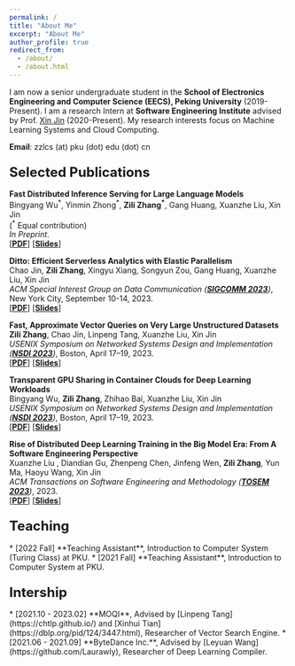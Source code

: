 ```yaml
---
permalink: /
title: "About Me"
excerpt: "About Me"
author_profile: true
redirect_from: 
  - /about/
  - /about.html
---
```

I am now a senior undergraduate student in the **School of Electronics Engineering and Computer Science (EECS), Peking University**
(2019-Present). I am a research Intern at **Software Engineering Institute** advised by
Prof. [Xin Jin](https://xinjin.github.io/) (2020-Present). 
My research interests focus on Machine Learning Systems and Cloud Computing.

**Email**: zzlcs (at) pku (dot) edu (dot) cn

<h3>
<strong><font size="5">Selected Publications</font></strong>
</h3>
<div class="media">
	<div class="media-body">
		<p class="media-heading">
			<strong>Fast Distributed Inference Serving for Large Language Models</strong>
			<br/>Bingyang Wu<sup>*</sup>, Yinmin Zhong<sup>*</sup>, <strong>Zili Zhang<sup>*</sup></strong>, Gang Huang, Xuanzhe Liu, Xin Jin<br/>
			(<sup>*</sup> Equal contribution)<br/>
			<em>In Preprint</em>.<br/>
	[<strong><a href="">PDF</a></strong>] [<strong><a href="">Slides</a></strong>]
		</p >
	</div>
</div>
<div class="media">
	<div class="media-body">
		<p class="media-heading">
			<strong>Ditto: Efficient Serverless Analytics with Elastic Parallelism</strong>
			<br/>Chao Jin, <strong>Zili Zhang</strong>, Xingyu Xiang, Songyun Zou, Gang Huang, Xuanzhe Liu, Xin Jin<br/>
			<em>ACM Special Interest Group on Data Communication (<strong><a href="https://conferences.sigcomm.org/sigcomm/2023/">SIGCOMM 2023</a></strong>)</em>, New York City, September 10-14, 2023.<br/>
	[<strong><a href="">PDF</a></strong>] [<strong><a href="">Slides</a></strong>]
		</p >
	</div>
</div>
<div class="media">
	<div class="media-body">
		<p class="media-heading">
			<strong>Fast, Approximate Vector Queries on Very Large Unstructured Datasets</strong>
			<br/><strong>Zili Zhang</strong>, Chao Jin, Linpeng Tang, Xuanzhe Liu, Xin Jin<br/>
			<em>USENIX Symposium on Networked Systems Design and Implementation (<strong><a href="https://www.usenix.org/conference/nsdi23">NSDI 2023</a></strong>)</em>, Boston, April 17–19, 2023.<br/>
	[<strong><a href="https://zilizhang.site//files/nsdi23-zhang-zili.pdf">PDF</a></strong>] [<strong><a href="https://zilizhang.site//files/nsdi23-Auncel.pdf">Slides</a></strong>]
		</p >
	</div>
</div>
<div class="media">
	<div class="media-body">
		<p class="media-heading">
			<strong>Transparent GPU Sharing in Container Clouds for Deep Learning Workloads</strong>
			<br/>Bingyang Wu, <strong>Zili Zhang</strong>, Zhihao Bai, Xuanzhe Liu, Xin Jin<br/>
			<em>USENIX Symposium on Networked Systems Design and Implementation (<strong><a href="https://www.usenix.org/conference/nsdi23">NSDI 2023</a></strong>)</em>, Boston, April 17–19, 2023.<br/>
	[<strong><a href="https://zilizhang.site//files/nsdi23-wu.pdf">PDF</a></strong>] [<strong><a href="https://zilizhang.site//files/NSDI23-TGS-wu.pdf">Slides</a></strong>]
		</p >
	</div>
</div>
<div class="media">
	<div class="media-body">
		<p class="media-heading">
			<strong>Rise of Distributed Deep Learning Training in the Big Model Era: From A Software Engineering Perspective</strong>
			<br/>Xuanzhe Liu , Diandian Gu, Zhenpeng Chen, Jinfeng Wen, <strong>Zili Zhang</strong>, Yun Ma, Haoyu Wang, Xin Jin<br/>
			<em>ACM Transactions on Software Engineering and Methodology (<strong><a href="https://dl.acm.org/journal/tosem">TOSEM 2023</a></strong>)</em>, 2023.<br/>
	[<strong><a href="">PDF</a></strong>] [<strong><a href="">Slides</a></strong>]
		</p >
	</div>
</div>


<h3>
<strong><font size="5">Teaching</font></strong>
</h3>
* [2022 Fall] **Teaching Assistant**, Introduction to Computer System (Turing Class) at PKU.
* [2021 Fall] **Teaching Assistant**, Introduction to Computer System at PKU.

<h3>
<strong><font size="5">Intership</font></strong>
</h3>
* [2021.10 - 2023.02] **MOQI**, Advised by [Linpeng Tang](https://chtlp.github.io/) and [Xinhui Tian](https://dblp.org/pid/124/3447.html), Researcher of Vector Search Engine.
* [2021.06 - 2021.09] **ByteDance Inc.**, Advised by [Leyuan Wang](https://github.com/Laurawly), Researcher of Deep Learning Compiler.

<!-- This is the front page of a website that is powered by the [academicpages template](https://github.com/academicpages/academicpages.github.io) and hosted on GitHub pages. [GitHub pages](https://pages.github.com) is a free service in which websites are built and hosted from code and data stored in a GitHub repository, automatically updating when a new commit is made to the respository. This template was forked from the [Minimal Mistakes Jekyll Theme](https://mmistakes.github.io/minimal-mistakes/) created by Michael Rose, and then extended to support the kinds of content that academics have: publications, talks, teaching, a portfolio, blog posts, and a dynamically-generated CV. You can fork [this repository](https://github.com/academicpages/academicpages.github.io) right now, modify the configuration and markdown files, add your own PDFs and other content, and have your own site for free, with no ads! An older version of this template powers my own personal website at [stuartgeiger.com](http://stuartgeiger.com), which uses [this Github repository](https://github.com/staeiou/staeiou.github.io).

A data-driven personal website

======
Like many other Jekyll-based GitHub Pages templates, academicpages makes you separate the website's content from its form. The content & metadata of your website are in structured markdown files, while various other files constitute the theme, specifying how to transform that content & metadata into HTML pages. You keep these various markdown (.md), YAML (.yml), HTML, and CSS files in a public GitHub repository. Each time you commit and push an update to the repository, the [GitHub pages](https://pages.github.com/) service creates static HTML pages based on these files, which are hosted on GitHub's servers free of charge.

Many of the features of dynamic content management systems (like Wordpress) can be achieved in this fashion, using a fraction of the computational resources and with far less vulnerability to hacking and DDoSing. You can also modify the theme to your heart's content without touching the content of your site. If you get to a point where you've broken something in Jekyll/HTML/CSS beyond repair, your markdown files describing your talks, publications, etc. are safe. You can rollback the changes or even delete the repository and start over -- just be sure to save the markdown files! Finally, you can also write scripts that process the structured data on the site, such as [this one](https://github.com/academicpages/academicpages.github.io/blob/master/talkmap.ipynb) that analyzes metadata in pages about talks to display [a map of every location you've given a talk](https://academicpages.github.io/talkmap.html).

Getting started
======
1. Register a GitHub account if you don't have one and confirm your e-mail (required!)
1. Fork [this repository](https://github.com/academicpages/academicpages.github.io) by clicking the "fork" button in the top right. 
1. Go to the repository's settings (rightmost item in the tabs that start with "Code", should be below "Unwatch"). Rename the repository "[your GitHub username].github.io", which will also be your website's URL.
1. Set site-wide configuration and create content & metadata (see below -- also see [this set of diffs](http://archive.is/3TPas) showing what files were changed to set up [an example site](https://getorg-testacct.github.io) for a user with the username "getorg-testacct")
1. Upload any files (like PDFs, .zip files, etc.) to the files/ directory. They will appear at https://[your GitHub username].github.io/files/example.pdf.  
1. Check status by going to the repository settings, in the "GitHub pages" section

Site-wide configuration
------
The main configuration file for the site is in the base directory in [_config.yml](https://github.com/academicpages/academicpages.github.io/blob/master/_config.yml), which defines the content in the sidebars and other site-wide features. You will need to replace the default variables with ones about yourself and your site's github repository. The configuration file for the top menu is in [_data/navigation.yml](https://github.com/academicpages/academicpages.github.io/blob/master/_data/navigation.yml). For example, if you don't have a portfolio or blog posts, you can remove those items from that navigation.yml file to remove them from the header. 

Create content & metadata
------
For site content, there is one markdown file for each type of content, which are stored in directories like _publications, _talks, _posts, _teaching, or _pages. For example, each talk is a markdown file in the [_talks directory](https://github.com/academicpages/academicpages.github.io/tree/master/_talks). At the top of each markdown file is structured data in YAML about the talk, which the theme will parse to do lots of cool stuff. The same structured data about a talk is used to generate the list of talks on the [Talks page](https://academicpages.github.io/talks), each [individual page](https://academicpages.github.io/talks/2012-03-01-talk-1) for specific talks, the talks section for the [CV page](https://academicpages.github.io/cv), and the [map of places you've given a talk](https://academicpages.github.io/talkmap.html) (if you run this [python file](https://github.com/academicpages/academicpages.github.io/blob/master/talkmap.py) or [Jupyter notebook](https://github.com/academicpages/academicpages.github.io/blob/master/talkmap.ipynb), which creates the HTML for the map based on the contents of the _talks directory).

**Markdown generator**

I have also created [a set of Jupyter notebooks](https://github.com/academicpages/academicpages.github.io/tree/master/markdown_generator
) that converts a CSV containing structured data about talks or presentations into individual markdown files that will be properly formatted for the academicpages template. The sample CSVs in that directory are the ones I used to create my own personal website at stuartgeiger.com. My usual workflow is that I keep a spreadsheet of my publications and talks, then run the code in these notebooks to generate the markdown files, then commit and push them to the GitHub repository.

How to edit your site's GitHub repository
------
Many people use a git client to create files on their local computer and then push them to GitHub's servers. If you are not familiar with git, you can directly edit these configuration and markdown files directly in the github.com interface. Navigate to a file (like [this one](https://github.com/academicpages/academicpages.github.io/blob/master/_talks/2012-03-01-talk-1.md) and click the pencil icon in the top right of the content preview (to the right of the "Raw | Blame | History" buttons). You can delete a file by clicking the trashcan icon to the right of the pencil icon. You can also create new files or upload files by navigating to a directory and clicking the "Create new file" or "Upload files" buttons. 

Example: editing a markdown file for a talk
![Editing a markdown file for a talk](/images/editing-talk.png)

For more info
------
More info about configuring academicpages can be found in [the guide](https://academicpages.github.io/markdown/). The [guides for the Minimal Mistakes theme](https://mmistakes.github.io/minimal-mistakes/docs/configuration/) (which this theme was forked from) might also be helpful. -->
